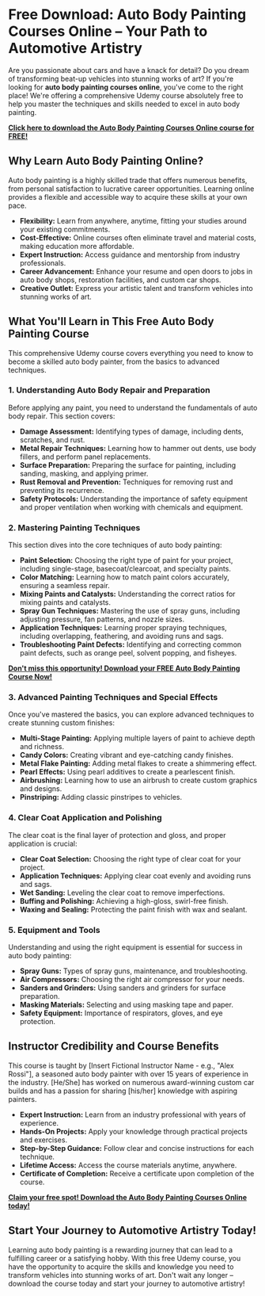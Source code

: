 # Free Download: Auto Body Painting Courses Online – Your Path to Automotive Artistry

Are you passionate about cars and have a knack for detail? Do you dream of transforming beat-up vehicles into stunning works of art? If you're looking for **auto body painting courses online**, you've come to the right place! We're offering a comprehensive Udemy course absolutely free to help you master the techniques and skills needed to excel in auto body painting.

[**Click here to download the Auto Body Painting Courses Online course for FREE!**](https://udemywork.com/auto-body-painting-courses-online)

## Why Learn Auto Body Painting Online?

Auto body painting is a highly skilled trade that offers numerous benefits, from personal satisfaction to lucrative career opportunities. Learning online provides a flexible and accessible way to acquire these skills at your own pace.

*   **Flexibility:** Learn from anywhere, anytime, fitting your studies around your existing commitments.
*   **Cost-Effective:** Online courses often eliminate travel and material costs, making education more affordable.
*   **Expert Instruction:** Access guidance and mentorship from industry professionals.
*   **Career Advancement:** Enhance your resume and open doors to jobs in auto body shops, restoration facilities, and custom car shops.
*   **Creative Outlet:** Express your artistic talent and transform vehicles into stunning works of art.

## What You'll Learn in This Free Auto Body Painting Course

This comprehensive Udemy course covers everything you need to know to become a skilled auto body painter, from the basics to advanced techniques.

### 1. Understanding Auto Body Repair and Preparation

Before applying any paint, you need to understand the fundamentals of auto body repair. This section covers:

*   **Damage Assessment:** Identifying types of damage, including dents, scratches, and rust.
*   **Metal Repair Techniques:** Learning how to hammer out dents, use body fillers, and perform panel replacements.
*   **Surface Preparation:** Preparing the surface for painting, including sanding, masking, and applying primer.
*   **Rust Removal and Prevention:** Techniques for removing rust and preventing its recurrence.
*   **Safety Protocols:** Understanding the importance of safety equipment and proper ventilation when working with chemicals and equipment.

### 2. Mastering Painting Techniques

This section dives into the core techniques of auto body painting:

*   **Paint Selection:** Choosing the right type of paint for your project, including single-stage, basecoat/clearcoat, and specialty paints.
*   **Color Matching:** Learning how to match paint colors accurately, ensuring a seamless repair.
*   **Mixing Paints and Catalysts:** Understanding the correct ratios for mixing paints and catalysts.
*   **Spray Gun Techniques:** Mastering the use of spray guns, including adjusting pressure, fan patterns, and nozzle sizes.
*   **Application Techniques:** Learning proper spraying techniques, including overlapping, feathering, and avoiding runs and sags.
*   **Troubleshooting Paint Defects:** Identifying and correcting common paint defects, such as orange peel, solvent popping, and fisheyes.

[**Don't miss this opportunity! Download your FREE Auto Body Painting Course Now!**](https://udemywork.com/auto-body-painting-courses-online)

### 3. Advanced Painting Techniques and Special Effects

Once you've mastered the basics, you can explore advanced techniques to create stunning custom finishes:

*   **Multi-Stage Painting:** Applying multiple layers of paint to achieve depth and richness.
*   **Candy Colors:** Creating vibrant and eye-catching candy finishes.
*   **Metal Flake Painting:** Adding metal flakes to create a shimmering effect.
*   **Pearl Effects:** Using pearl additives to create a pearlescent finish.
*   **Airbrushing:** Learning how to use an airbrush to create custom graphics and designs.
*   **Pinstriping:** Adding classic pinstripes to vehicles.

### 4. Clear Coat Application and Polishing

The clear coat is the final layer of protection and gloss, and proper application is crucial:

*   **Clear Coat Selection:** Choosing the right type of clear coat for your project.
*   **Application Techniques:** Applying clear coat evenly and avoiding runs and sags.
*   **Wet Sanding:** Leveling the clear coat to remove imperfections.
*   **Buffing and Polishing:** Achieving a high-gloss, swirl-free finish.
*   **Waxing and Sealing:** Protecting the paint finish with wax and sealant.

### 5. Equipment and Tools

Understanding and using the right equipment is essential for success in auto body painting:

*   **Spray Guns:** Types of spray guns, maintenance, and troubleshooting.
*   **Air Compressors:** Choosing the right air compressor for your needs.
*   **Sanders and Grinders:** Using sanders and grinders for surface preparation.
*   **Masking Materials:** Selecting and using masking tape and paper.
*   **Safety Equipment:** Importance of respirators, gloves, and eye protection.

## Instructor Credibility and Course Benefits

This course is taught by [Insert Fictional Instructor Name - e.g., "Alex Rossi"], a seasoned auto body painter with over 15 years of experience in the industry. [He/She] has worked on numerous award-winning custom car builds and has a passion for sharing [his/her] knowledge with aspiring painters.

*   **Expert Instruction:** Learn from an industry professional with years of experience.
*   **Hands-On Projects:** Apply your knowledge through practical projects and exercises.
*   **Step-by-Step Guidance:** Follow clear and concise instructions for each technique.
*   **Lifetime Access:** Access the course materials anytime, anywhere.
*   **Certificate of Completion:** Receive a certificate upon completion of the course.

[**Claim your free spot! Download the Auto Body Painting Courses Online today!**](https://udemywork.com/auto-body-painting-courses-online)

## Start Your Journey to Automotive Artistry Today!

Learning auto body painting is a rewarding journey that can lead to a fulfilling career or a satisfying hobby. With this free Udemy course, you have the opportunity to acquire the skills and knowledge you need to transform vehicles into stunning works of art. Don't wait any longer – download the course today and start your journey to automotive artistry!
